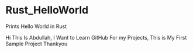 # Rust_HelloWorld
Prints Hello World in Rust

Hi This Is Abdullah,
I Want to Learn GitHub For my Projects,
This is My First Sample Project
Thankyou
